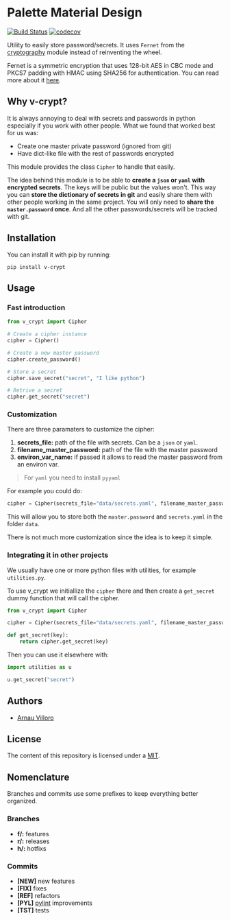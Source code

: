 # Palette Material Design
[![Build Status](https://travis-ci.com/villoro/v-crypt.svg?branch=master)](https://travis-ci.com/villoro/v-crypt)
[![codecov](https://codecov.io/gh/villoro/v-crypt/branch/master/graph/badge.svg)](https://codecov.io/gh/villoro/v-crypt)

Utility to easily store password/secrets. It uses `Fernet` from the [cryptography](https://cryptography.io/en/latest/) module instead of reinventing the wheel.

Fernet is a symmetric encryption that uses 128-bit AES in CBC mode and PKCS7 padding with HMAC using SHA256 for authentication. You can read more about it [here](https://medium.com/coinmonks/if-youre-struggling-picking-a-crypto-suite-fernet-may-be-the-answer-95196c0fec4b).

## Why v-crypt?
It is always annoying to deal with secrets and passwords in python especially if you work with other people. What we found that worked best for us was:

* Create one master private password (ignored from git)
* Have dict-like file with the rest of passwords encrypted

This module provides the class `Cipher` to handle that easily.

The idea behind this module is to be able to **create a `json` or `yaml` with encrypted secrets**. The keys will be public but the values won't. This way you can **store the dictionary of secrets in git** and easily share them with other people working in the same project. You will only need to **share the `master.password` once**. And all the other passwords/secrets will be tracked with git.

## Installation

You can install it with pip by running:

    pip install v-crypt

## Usage

### Fast introduction

```python
from v_crypt import Cipher

# Create a cipher instance
cipher = Cipher()

# Create a new master password
cipher.create_password()

# Store a secret
cipher.save_secret("secret", "I like python")

# Retrive a secret
cipher.get_secret("secret")
```

### Customization

There are three paramaters to customize the cipher:

1. **secrets_file:** path of the file with secrets. Can be a `json` or `yaml`.
2. **filename_master_password:** path of the file with the master password
3. **environ_var_name:** if passed it allows to read the master password from an environ var.

> For `yaml` you need to install `pyyaml`

For example you could do:

```python
cipher = Cipher(secrets_file="data/secrets.yaml", filename_master_password="data/master.secret")
```

This will allow you to store both the `master.password` and `secrets.yaml` in the folder `data`.

There is not much more customization since the idea is to keep it simple.

### Integrating it in other projects
We usually have one or more python files with utilities, for example `utilities.py`.

To use v_crypt we initiallize the `cipher` there and then create a `get_secret` dummy function that will call the cipher.

```python
from v_crypt import Cipher

cipher = Cipher(secrets_file="data/secrets.yaml", filename_master_password="data/master.secret")

def get_secret(key):
    return cipher.get_secret(key)
```

Then you can use it elsewhere with:

```python
import utilities as u

u.get_secret("secret")
```

## Authors
* [Arnau Villoro](https://villoro.com)

## License
The content of this repository is licensed under a [MIT](https://opensource.org/licenses/MIT).

## Nomenclature
Branches and commits use some prefixes to keep everything better organized.

### Branches
* **f/:** features
* **r/:** releases
* **h/:** hotfixs

### Commits
* **[NEW]** new features
* **[FIX]** fixes
* **[REF]** refactors
* **[PYL]** [pylint](https://www.pylint.org/) improvements
* **[TST]** tests
